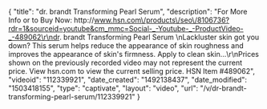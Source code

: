 {
    "title": "dr. brandt Transforming Pearl Serum",
    "description": "For More Info or to Buy Now: http:\/\/www.hsn.com\/products\/seo\/8106736?rdr=1&sourceid=youtube&cm_mmc=Social-_-Youtube-_-ProductVideo-_-489062\r\ndr. brandt Transforming Pearl Serum  \nLackluster skin got you down? This serum helps reduce the appearance of skin roughness and improves the appearance of skin's firmness. Apply to clean skin...\r\nPrices shown on the previously recorded video may not represent the current price.  View hsn.com to view the current selling price. HSN Item #489062",
    "videoid": "112339921",
    "date_created": "1492138437",
    "date_modified": "1503418155",
    "type": "captivate",
    "layout": "video",
    "url": "\/v\/dr-brandt-transforming-pearl-serum\/112339921"
}